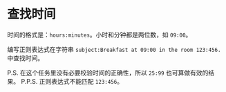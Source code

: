 # 查找时间

时间的格式是：`hours:minutes`。小时和分钟都是两位数，如 `09:00`。

编写正则表达式在字符串 `subject:Breakfast at 09:00 in the room 123:456.` 中查找时间。

P.S. 在这个任务里没有必要校验时间的正确性，所以 `25:99` 也可算做有效的结果。
P.P.S. 正则表达式不能匹配 `123:456`。
